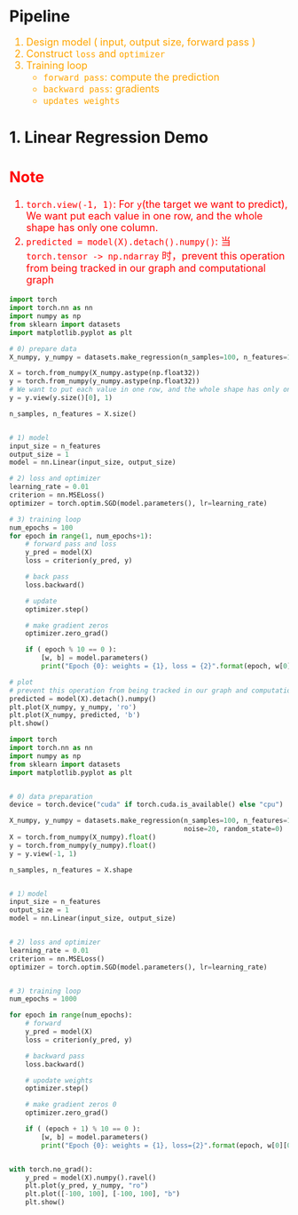 # Pipeline

<font color="orange" size="4">

1. Design model ( input, output size, forward pass )
2. Construct `loss` and `optimizer`
3. Training loop
      - `forward pass`: compute the prediction
      - `backward pass`: gradients 
      - `updates weights`

</font>


# 1. Linear Regression Demo
<font color="red" size="4">

Note
----
1. `torch.view(-1, 1)`: For `y`(the target we want to predict), We want put each value in one row, and the whole shape has only one column.
2. `predicted = model(X).detach().numpy()`: 当 `torch.tensor -> np.ndarray` 时，prevent this operation from being tracked in our graph and computational graph

</font>

```python
import torch
import torch.nn as nn
import numpy as np
from sklearn import datasets
import matplotlib.pyplot as plt

# 0) prepare data
X_numpy, y_numpy = datasets.make_regression(n_samples=100, n_features=1, noise=20, random_state=0)

X = torch.from_numpy(X_numpy.astype(np.float32))
y = torch.from_numpy(y_numpy.astype(np.float32)) 
# We want to put each value in one row, and the whole shape has only one column.
y = y.view(y.size()[0], 1)

n_samples, n_features = X.size()


# 1) model
input_size = n_features
output_size = 1
model = nn.Linear(input_size, output_size)

# 2) loss and optimizer
learning_rate = 0.01
criterion = nn.MSELoss()
optimizer = torch.optim.SGD(model.parameters(), lr=learning_rate)

# 3) training loop
num_epochs = 100
for epoch in range(1, num_epochs+1):
    # forward pass and loss
    y_pred = model(X)
    loss = criterion(y_pred, y)

    # back pass
    loss.backward()

    # update
    optimizer.step()

    # make gradient zeros
    optimizer.zero_grad()

    if ( epoch % 10 == 0 ):
        [w, b] = model.parameters()
        print("Epoch {0}: weights = {1}, loss = {2}".format(epoch, w[0][0], loss))

# plot
# prevent this operation from being tracked in our graph and computational graph
predicted = model(X).detach().numpy()
plt.plot(X_numpy, y_numpy, 'ro')
plt.plot(X_numpy, predicted, 'b')
plt.show()

```


```python
import torch 
import torch.nn as nn
import numpy as np
from sklearn import datasets
import matplotlib.pyplot as plt


# 0) data preparation
device = torch.device("cuda" if torch.cuda.is_available() else "cpu")

X_numpy, y_numpy = datasets.make_regression(n_samples=100, n_features=1,
                                            noise=20, random_state=0)
X = torch.from_numpy(X_numpy).float()
y = torch.from_numpy(y_numpy).float()
y = y.view(-1, 1)

n_samples, n_features = X.shape


# 1）model
input_size = n_features
output_size = 1
model = nn.Linear(input_size, output_size)


# 2) loss and optimizer
learning_rate = 0.01
criterion = nn.MSELoss()
optimizer = torch.optim.SGD(model.parameters(), lr=learning_rate)


# 3) training loop
num_epochs = 1000

for epoch in range(num_epochs):
    # forward
    y_pred = model(X)
    loss = criterion(y_pred, y)

    # backward pass
    loss.backward()

    # upodate weights
    optimizer.step()

    # make gradient zeros 0
    optimizer.zero_grad()

    if ( (epoch + 1) % 10 == 0 ):
        [w, b] = model.parameters()
        print("Epoch {0}: weights = {1}, loss={2}".format(epoch, w[0][0], loss))


with torch.no_grad():
    y_pred = model(X).numpy().ravel()
    plt.plot(y_pred, y_numpy, "ro")
    plt.plot([-100, 100], [-100, 100], "b")
    plt.show()
```